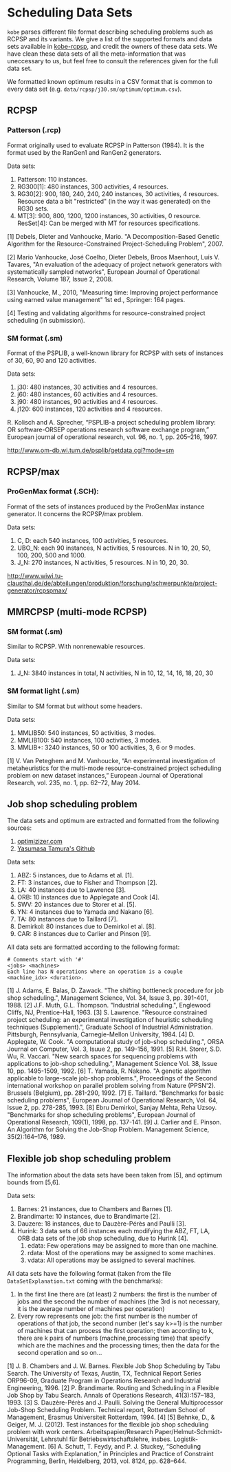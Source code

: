 # Scheduling Data Sets

`kobe` parses different file format describing scheduling problems such as RCPSP and its variants.
We give a list of the supported formats and data sets available in [kobe-rcpsp](https://github.com/ptal/kobe-rcpsp), and credit the owners of these data sets.
We have clean these data sets of all the meta-information that was uneccessary to us, but feel free to consult the references given for the full data set.

We formatted known optimum results in a CSV format that is common to every data set (e.g. `data/rcpsp/j30.sm/optimum/optimum.csv`).

## RCPSP

### Patterson (.rcp)

Format originally used to evaluate RCPSP in Patterson (1984).
It is the format used by the RanGen1 and RanGen2 generators.

Data sets:

  1. Patterson: 110 instances.
  2. RG300[1]: 480 instances, 300 activities, 4 resources.
  3. RG30[2]: 900, 180, 240, 240, 240 instances, 30 activities, 4 resources.
     Resource data a bit "restricted" (in the way it was generated) on the RG30 sets.
  4. MT[3]: 900, 800, 1200, 1200 instances, 30 activities, 0 resource.
     ResSet[4]: Can be merged with MT for resources specifications.

[1] Debels, Dieter and Vanhoucke, Mario. "A Decomposition-Based Genetic Algorithm for the Resource-Constrained Project-Scheduling Problem", 2007.

[2] Mario Vanhoucke, José Coelho, Dieter Debels, Broos Maenhout, Luís V. Tavares, "An evaluation of the adequacy of project network generators with systematically sampled networks", European Journal of Operational Research, Volume 187, Issue 2, 2008.

[3] Vanhoucke, M., 2010, "Measuring time: Improving project performance using earned value management" 1st ed., Springer: 164 pages.

[4] Testing and validating algorithms for resource-constrained project scheduling (in submission).

### SM format (.sm)

Format of the PSPLIB, a well-known library for RCPSP with sets of instances of 30, 60, 90 and 120 activities.

Data sets:

  1. j30: 480 instances, 30 activities and 4 resources.
  2. j60: 480 instances, 60 activities and 4 resources.
  3. j90: 480 instances, 90 activities and 4 resources.
  4. j120: 600 instances, 120 activities and 4 resources.

R. Kolisch and A. Sprecher, “PSPLIB-a project scheduling problem library: OR software-ORSEP operations research software exchange program,” European journal of operational research, vol. 96, no. 1, pp. 205–216, 1997.

http://www.om-db.wi.tum.de/psplib/getdata.cgi?mode=sm

## RCPSP/max

### ProGenMax format (.SCH):

Format of the sets of instances produced by the ProGenMax instance generator.
It concerns the RCPSP/max problem.

Data sets:

  1. C, D: each 540 instances, 100 activities, 5 resources.
  2. UBO_N: each 90 instances, N activities, 5 resources.
     N in 10, 20, 50, 100, 200, 500 and 1000.
  3. J_N: 270 instances, N activities, 5 resources.
     N in 10, 20, 30.

http://www.wiwi.tu-clausthal.de/de/abteilungen/produktion/forschung/schwerpunkte/project-generator/rcpspmax/

## MMRCPSP (multi-mode RCPSP)

### SM format (.sm)

Similar to RCPSP. With nonrenewable resources.

Data sets:

  1. J_N: 3840 instances in total, N activities,
     N in 10, 12, 14, 16, 18, 20, 30

### SM format light (.sm)

Similar to SM format but without some headers.

Data sets:

  1. MMLIB50: 540 instances, 50 activities, 3 modes.
  2. MMLIB100: 540 instances, 100 activities, 3 modes.
  3. MMLIB+: 3240 instances, 50 or 100 activities, 3, 6 or 9 modes.

[1] V. Van Peteghem and M. Vanhoucke, “An experimental investigation of metaheuristics for the multi-mode resource-constrained project scheduling problem on new dataset instances,” European Journal of Operational Research, vol. 235, no. 1, pp. 62–72, May 2014.

## Job shop scheduling problem

The data sets and optimum are extracted and formatted from the following sources:

  1. [optimizizer.com](http://optimizizer.com/jobshop.php)
  2. [Yasumasa Tamura's Github](https://github.com/tamy0612/JSPLIB)

Data sets:

  1. ABZ: 5 instances, due to Adams et al. [1].
  2. FT: 3 instances, due to Fisher and Thompson [2].
  3. LA: 40 instances due to Lawrence [3].
  4. ORB: 10 instances due to Applegate and Cook [4].
  5. SWV: 20 instances due to Storer et al. [5].
  6. YN: 4 instances due to Yamada and Nakano [6].
  7. TA: 80 instances due to Taillard [7].
  8. Demirkol: 80 instances due to Demirkol et al. [8].
  9. CAR: 8 instances due to Carlier and Pinson [9].

All data sets are formatted according to the following format:

```
# Comments start with '#'
<jobs> <machines>
Each line has N operations where an operation is a couple <machine_idx> <duration>.
```

[1] J. Adams, E. Balas, D. Zawack. "The shifting bottleneck procedure for job shop scheduling.", Management Science, Vol. 34, Issue 3, pp. 391-401, 1988.
[2] J.F. Muth, G.L. Thompson. "Industrial scheduling.", Englewood Cliffs, NJ, Prentice-Hall, 1963.
[3] S. Lawrence. "Resource constrained project scheduling: an experimental investigation of heuristic scheduling techniques (Supplement).", Graduate School of Industrial Administration. Pittsburgh, Pennsylvania, Carnegie-Mellon University, 1984.
[4] D. Applegate, W. Cook. "A computational study of job-shop scheduling.", ORSA Journal on Computer, Vol. 3, Isuue 2, pp. 149-156, 1991.
[5] R.H. Storer, S.D. Wu, R. Vaccari. "New search spaces for sequencing problems with applications to job-shop scheduling.", Management Science Vol. 38, Issue 10, pp. 1495-1509, 1992.
[6] T. Yamada, R. Nakano. "A genetic algorithm applicable to large-scale job-shop problems.", Proceedings of the Second international workshop on parallel problem solving from Nature (PPSN'2). Brussels (Belgium), pp. 281-290, 1992.
[7] E. Taillard. "Benchmarks for basic scheduling problems", European Journal of Operational Research, Vol. 64, Issue 2, pp. 278-285, 1993.
[8] Ebru Demirkol, Sanjay Mehta, Reha Uzsoy. "Benchmarks for shop scheduling problems", European Journal of Operational Research, 109(1), 1998, pp. 137-141.
[9] J. Carlier and E. Pinson. An Algorithm for Solving the Job-Shop Problem. Management Science, 35(2):164–176, 1989.

## Flexible job shop scheduling problem

The information about the data sets have been taken from [5], and optimum bounds from [5,6].

Data sets:

  1. Barnes: 21 instances, due to Chambers and Barnes [1].
  2. Brandimarte: 10 instances, due to Brandimarte [2].
  3. Dauzere: 18 instances, due to Dauzère-Pérès and Paulli [3].
  4. Hurink: 3 data sets of 66 instances each modifying the ABZ, FT, LA, ORB data sets of the job shop scheduling, due to Hurink [4].
      1. edata: Few operations may be assigned to more than one machine.
      2. rdata: Most of the operations may be assigned to some machines.
      3. vdata: All operations may be assigned to several machines.

All data sets have the following format (taken from the file `DataSetExplanation.txt` coming with the benchmarks):

1. In the first line there are (at least) 2 numbers: the first is the number of jobs and the second the number of machines (the 3rd is not necessary, it is the average number of machines per operation)
2. Every row represents one job: the first number is the number of operations of that job, the second number (let's say k>=1) is the number of machines that can process the first operation; then according to k, there are k pairs of numbers (machine,processing time) that specify which are the machines and the processing times; then the data for the second operation and so on...

[1] J. B. Chambers and J. W. Barnes. Flexible Job Shop Scheduling by Tabu Search. The University of Texas, Austin, TX, Technical Report Series ORP96-09, Graduate Program in Operations Research and Industrial Engineering, 1996.
[2] P. Brandimarte. Routing and Scheduling in a Flexible Job Shop by Tabu Search. Annals of Operations Research, 41(3):157–183, 1993.
[3] S. Dauzère-Pérès and J. Paulli. Solving the General Multiprocessor Job-Shop Scheduling Problem. Technical report, Rotterdam School of Management, Erasmus Universiteit Rotterdam, 1994.
[4]
[5] Behnke, D., & Geiger, M. J. (2012). Test instances for the flexible job shop scheduling problem with work centers. Arbeitspapier/Research Paper/Helmut-Schmidt-Universität, Lehrstuhl für Betriebswirtschaftslehre, insbes. Logistik-Management.
[6] A. Schutt, T. Feydy, and P. J. Stuckey, “Scheduling Optional Tasks with Explanation,” in Principles and Practice of Constraint Programming, Berlin, Heidelberg, 2013, vol. 8124, pp. 628–644.
